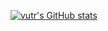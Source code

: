 
[![vutr's GitHub stats](https://github-readme-stats.vercel.app/api?username=vutran1710&show_icons=true&theme=onedark)](https://github.com/vutran1710/vutran1710)

<!--
**vutran1710/vutran1710** is a ✨ _special_ ✨ repository because its `README.md` (this file) appears on your GitHub profile.

Here are some ideas to get you started:

- 🔭 I’m currently working on ...
- 🌱 I’m currently learning ...
- 👯 I’m looking to collaborate on ...
- 🤔 I’m looking for help with ...
- 💬 Ask me about ...
- 📫 How to reach me: ...
- 😄 Pronouns: ...
- ⚡ Fun fact: ...
-->
